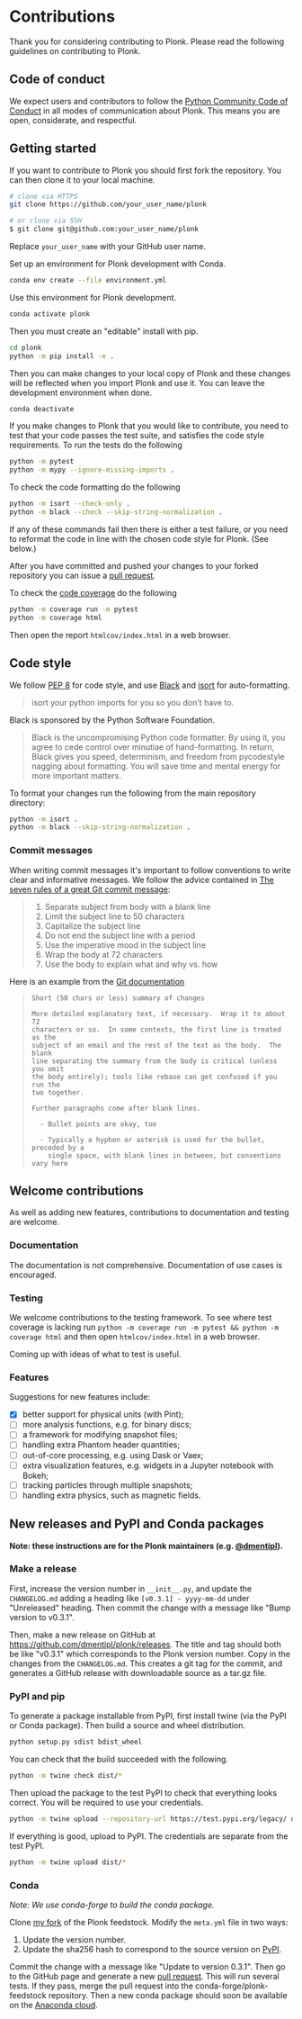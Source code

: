Contributions
=============

Thank you for considering contributing to Plonk. Please read the following guidelines on contributing to Plonk.

Code of conduct
---------------

We expect users and contributors to follow the [Python Community Code of Conduct](https://www.python.org/psf/codeofconduct/) in all modes of communication about Plonk. This means you are open, considerate, and respectful.

Getting started
---------------

If you want to contribute to Plonk you should first fork the repository. You can then clone it to your local machine.

```bash
# clone via HTTPS
git clone https://github.com/your_user_name/plonk

# or clone via SSH
$ git clone git@github.com:your_user_name/plonk
```

Replace `your_user_name` with your GitHub user name.

Set up an environment for Plonk development with Conda.

```bash
conda env create --file environment.yml
```

Use this environment for Plonk development.

```bash
conda activate plonk
```

Then you must create an "editable" install with pip.

```bash
cd plonk
python -m pip install -e .
```

Then you can make changes to your local copy of Plonk and these changes will be reflected when you import Plonk and use it. You can leave the development environment when done.

```bash
conda deactivate
```

If you make changes to Plonk that you would like to contribute, you need to test that your code passes the test suite, and satisfies the code style requirements. To run the tests do the following

```bash
python -m pytest
python -m mypy --ignore-missing-imports .
```

To check the code formatting do the following

```bash
python -m isort --check-only .
python -m black --check --skip-string-normalization .
```

If any of these commands fail then there is either a test failure, or you need to reformat the code in line with the chosen code style for Plonk. (See below.)

After you have committed and pushed your changes to your forked repository you can issue a [pull request](https://github.com/dmentipl/plonk/pull/new/master).

To check the [code coverage](https://en.wikipedia.org/wiki/Code_coverage) do the following

```bash
python -m coverage run -m pytest
python -m coverage html
```

Then open the report `htmlcov/index.html` in a web browser.

Code style
----------

We follow [PEP 8](https://www.python.org/dev/peps/pep-0008/) for code style, and use [Black](https://github.com/python/black) and [isort](https://github.com/timothycrosley/isort) for auto-formatting.

> isort your python imports for you so you don't have to.

 Black is sponsored by the Python Software Foundation.

> Black is the uncompromising Python code formatter. By using it, you agree to cede control over minutiae of hand-formatting. In return, Black gives you speed, determinism, and freedom from pycodestyle nagging about formatting. You will save time and mental energy for more important matters.

To format your changes run the following from the main repository directory:

```bash
python -m isort .
python -m black --skip-string-normalization .
```

### Commit messages

When writing commit messages it's important to follow conventions to write clear and informative messages. We follow the advice contained in [The seven rules of a great Git commit message](https://chris.beams.io/posts/git-commit/#seven-rules):

> 1. Separate subject from body with a blank line
> 2. Limit the subject line to 50 characters
> 3. Capitalize the subject line
> 4. Do not end the subject line with a period
> 5. Use the imperative mood in the subject line
> 6. Wrap the body at 72 characters
> 7. Use the body to explain what and why vs. how

Here is an example from the [Git documentation](https://git-scm.com/book/ch5-2.html)

> ```git
> Short (50 chars or less) summary of changes
>
> More detailed explanatory text, if necessary.  Wrap it to about 72
> characters or so.  In some contexts, the first line is treated as the
> subject of an email and the rest of the text as the body.  The blank
> line separating the summary from the body is critical (unless you omit
> the body entirely); tools like rebase can get confused if you run the
> two together.
>
> Further paragraphs come after blank lines.
>
>   - Bullet points are okay, too
>
>   - Typically a hyphen or asterisk is used for the bullet, preceded by a
>     single space, with blank lines in between, but conventions vary here
> ```

Welcome contributions
---------------------

As well as adding new features, contributions to documentation and testing are welcome.

### Documentation

The documentation is not comprehensive. Documentation of use cases is encouraged.

### Testing

We welcome contributions to the testing framework. To see where test coverage is lacking run `python -m coverage run -m pytest && python -m coverage html` and then open `htmlcov/index.html` in a web browser.

Coming up with ideas of what to test is useful.

### Features

Suggestions for new features include:

- [x] better support for physical units (with Pint);
- [ ] more analysis functions, e.g. for binary discs;
- [ ] a framework for modifying snapshot files;
- [ ] handling extra Phantom header quantities;
- [ ] out-of-core processing, e.g. using Dask or Vaex;
- [ ] extra visualization features, e.g. widgets in a Jupyter notebook with Bokeh;
- [ ] tracking particles through multiple snapshots;
- [ ] handling extra physics, such as magnetic fields.

New releases and PyPI and Conda packages
----------------------------------------

**Note: these instructions are for the Plonk maintainers (e.g. [@dmentipl](https://github.com/dmentipl)).**

### Make a release

First, increase the version number in `__init__.py`, and update the `CHANGELOG.md` adding a heading like `[v0.3.1] - yyyy-mm-dd` under "Unreleased" heading. Then commit the change with a message like "Bump version to v0.3.1".

Then, make a new release on GitHub at <https://github.com/dmentipl/plonk/releases>. The title and tag should both be like "v0.3.1" which corresponds to the Plonk version number. Copy in the changes from the `CHANGELOG.md`. This creates a git tag for the commit, and generates a GitHub release with downloadable source as a tar.gz file.

### PyPI and pip

To generate a package installable from PyPI, first install twine (via the PyPI or Conda package). Then build a source and wheel distribution.

```bash
python setup.py sdist bdist_wheel
```

You can check that the build succeeded with the following.

```bash
python -m twine check dist/*
```

Then upload the package to the test PyPI to check that everything looks correct. You will be required to use your credentials.

```bash
python -m twine upload --repository-url https://test.pypi.org/legacy/ dist/*
```

If everything is good, upload to PyPI. The credentials are separate from the test PyPI.

```bash
python -m twine upload dist/*
```

### Conda

*Note: We use conda-forge to build the conda package.*

Clone [my fork](https://github.com/dmentipl/plonk-feedstock) of the Plonk feedstock. Modify the `meta.yml` file in two ways:

1. Update the version number.
2. Update the sha256 hash to correspond to the source version on [PyPI](https://pypi.org/project/plonk/).

Commit the change with a message like "Update to version 0.3.1". Then go to the GitHub page and generate a new [pull request](https://github.com/dmentipl/plonk-feedstock/pull/new/master). This will run several tests. If they pass, merge the pull request into the conda-forge/plonk-feedstock repository. Then a new conda package should soon be available on the [Anaconda cloud](https://anaconda.org/conda-forge/plonk).
